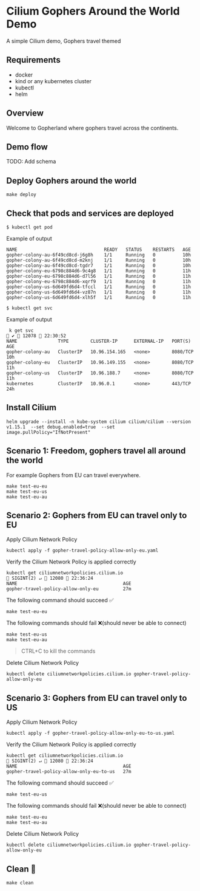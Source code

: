 # Cilium Gophers Around the World Demo

A simple Cilium demo, Gophers travel themed 

## Requirements

- docker
- kind or any kubernetes cluster
- kubectl
- helm

## Overview

Welcome to Gopherland where gophers travel across the continents.

## Demo flow

TODO: Add schema

## Deploy Gophers around the world

```shell
make deploy
```

## Check that pods and services are deployed 

```shell
$ kubectl get pod
```

Example of output
```shell
NAME                                READY   STATUS    RESTARTS   AGE
gopher-colony-au-6f49cd8cd-j6g8h    1/1     Running   0          10h
gopher-colony-au-6f49cd8cd-m2knj    1/1     Running   0          10h
gopher-colony-au-6f49cd8cd-tgdr7    1/1     Running   0          10h
gopher-colony-eu-6798c884d6-9c4g8   1/1     Running   0          11h
gopher-colony-eu-6798c884d6-d7l56   1/1     Running   0          11h
gopher-colony-eu-6798c884d6-xqrf9   1/1     Running   0          11h
gopher-colony-us-6d649fd6d4-tfccl   1/1     Running   0          11h
gopher-colony-us-6d649fd6d4-vz87n   1/1     Running   0          11h
gopher-colony-us-6d649fd6d4-xlh5f   1/1     Running   0          11h
```

```shell
$ kubectl get svc
```

Example of output
```shell
 k get svc                                                                                                       ✔  12078  22:30:52 
NAME               TYPE        CLUSTER-IP      EXTERNAL-IP   PORT(S)    AGE
gopher-colony-au   ClusterIP   10.96.154.165   <none>        8080/TCP   10h
gopher-colony-eu   ClusterIP   10.96.149.155   <none>        8080/TCP   11h
gopher-colony-us   ClusterIP   10.96.188.7     <none>        8080/TCP   11h
kubernetes         ClusterIP   10.96.0.1       <none>        443/TCP    24h
```

## Install Cilium

```shell
helm upgrade --install -n kube-system cilium cilium/cilium --version v1.15.1  --set debug.enabled=true  --set image.pullPolicy="IfNotPresent"
```

## Scenario 1: Freedom, gophers travel all around the world

For example Gophers from EU can travel everywhere.
```shell
make test-eu-eu
make test-eu-us
make test-eu-au
```

## Scenario 2: Gophers from EU can travel only to EU

Apply Cilium Network Policy
```shell
kubectl apply -f gopher-travel-policy-allow-only-eu.yaml
```

Verify the Cilium Network Policy is applied correctly
```shell
kubectl get ciliumnetworkpolicies.cilium.io                                                                 SIGINT(2) ↵  12080  22:36:24 
NAME                                       AGE
gopher-travel-policy-allow-only-eu         27m
```

The following command should succeed ✅
```shell
make test-eu-eu
```

The following commands should fail ❌(should never be able to connect)
```shell
make test-eu-us
make test-eu-au
```

> CTRL+C to kill the commands

Delete Cilium Network Policy
```shell
kubectl delete ciliumnetworkpolicies.cilium.io gopher-travel-policy-allow-only-eu
```

## Scenario 3: Gophers from EU can travel only to US

Apply Cilium Network Policy
```shell
kubectl apply -f gopher-travel-policy-allow-only-eu-to-us.yaml
```

Verify the Cilium Network Policy is applied correctly
```shell
kubectl get ciliumnetworkpolicies.cilium.io                                                                 SIGINT(2) ↵  12080  22:36:24 
NAME                                       AGE
gopher-travel-policy-allow-only-eu-to-us   27m
```

The following command should succeed ✅
```shell
make test-eu-us
```

The following commands should fail ❌(should never be able to connect)
```shell
make test-eu-eu
make test-eu-au
```

Delete Cilium Network Policy
```shell
kubectl delete ciliumnetworkpolicies.cilium.io gopher-travel-policy-allow-only-eu
```

## Clean 🧹 

```shell
make clean
```
